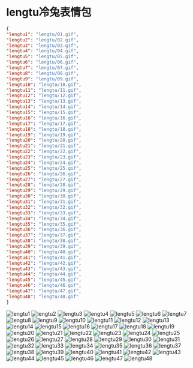 # lengtu冷兔表情包

```json
{
"lengtu1": "lengtu/01.gif",
"lengtu2": "lengtu/02.gif",
"lengtu3": "lengtu/03.gif",
"lengtu4": "lengtu/04.gif",
"lengtu5": "lengtu/05.gif",
"lengtu6": "lengtu/06.gif",
"lengtu7": "lengtu/07.gif",
"lengtu8": "lengtu/08.gif",
"lengtu9": "lengtu/09.gif",
"lengtu10": "lengtu/10.gif",
"lengtu11": "lengtu/11.gif",
"lengtu12": "lengtu/12.gif",
"lengtu13": "lengtu/13.gif",
"lengtu14": "lengtu/14.gif",
"lengtu15": "lengtu/15.gif",
"lengtu16": "lengtu/16.gif",
"lengtu17": "lengtu/17.gif",
"lengtu18": "lengtu/18.gif",
"lengtu19": "lengtu/19.gif",
"lengtu20": "lengtu/20.gif",
"lengtu21": "lengtu/21.gif",
"lengtu22": "lengtu/22.gif",
"lengtu23": "lengtu/23.gif",
"lengtu24": "lengtu/24.gif",
"lengtu25": "lengtu/25.gif",
"lengtu26": "lengtu/26.gif",
"lengtu27": "lengtu/27.gif",
"lengtu28": "lengtu/28.gif",
"lengtu29": "lengtu/29.gif",
"lengtu30": "lengtu/30.gif",
"lengtu31": "lengtu/31.gif",
"lengtu32": "lengtu/32.gif",
"lengtu33": "lengtu/33.gif",
"lengtu34": "lengtu/34.gif",
"lengtu35": "lengtu/35.gif",
"lengtu36": "lengtu/36.gif",
"lengtu37": "lengtu/37.gif",
"lengtu38": "lengtu/38.gif",
"lengtu39": "lengtu/39.gif",
"lengtu40": "lengtu/40.gif",
"lengtu41": "lengtu/41.gif",
"lengtu42": "lengtu/42.gif",
"lengtu43": "lengtu/43.gif",
"lengtu44": "lengtu/44.gif",
"lengtu45": "lengtu/45.gif",
"lengtu46": "lengtu/46.gif",
"lengtu47": "lengtu/47.gif",
"lengtu48": "lengtu/48.gif"
}
```
![lengtu1](https://valinecdn.bili33.top/lengtu/01.gif)
![lengtu2](https://valinecdn.bili33.top/lengtu/02.gif)
![lengtu3](https://valinecdn.bili33.top/lengtu/03.gif)
![lengtu4](https://valinecdn.bili33.top/lengtu/04.gif)
![lengtu5](https://valinecdn.bili33.top/lengtu/05.gif)
![lengtu6](https://valinecdn.bili33.top/lengtu/06.gif)
![lengtu7](https://valinecdn.bili33.top/lengtu/07.gif)
![lengtu8](https://valinecdn.bili33.top/lengtu/08.gif)
![lengtu9](https://valinecdn.bili33.top/lengtu/09.gif)
![lengtu10](https://valinecdn.bili33.top/lengtu/10.gif)
![lengtu11](https://valinecdn.bili33.top/lengtu/11.gif)
![lengtu12](https://valinecdn.bili33.top/lengtu/12.gif)
![lengtu13](https://valinecdn.bili33.top/lengtu/13.gif)
![lengtu14](https://valinecdn.bili33.top/lengtu/14.gif)
![lengtu15](https://valinecdn.bili33.top/lengtu/15.gif)
![lengtu16](https://valinecdn.bili33.top/lengtu/16.gif)
![lengtu17](https://valinecdn.bili33.top/lengtu/17.gif)
![lengtu18](https://valinecdn.bili33.top/lengtu/18.gif)
![lengtu19](https://valinecdn.bili33.top/lengtu/19.gif)
![lengtu20](https://valinecdn.bili33.top/lengtu/20.gif)
![lengtu21](https://valinecdn.bili33.top/lengtu/21.gif)
![lengtu22](https://valinecdn.bili33.top/lengtu/22.gif)
![lengtu23](https://valinecdn.bili33.top/lengtu/23.gif)
![lengtu24](https://valinecdn.bili33.top/lengtu/24.gif)
![lengtu25](https://valinecdn.bili33.top/lengtu/25.gif)
![lengtu26](https://valinecdn.bili33.top/lengtu/26.gif)
![lengtu27](https://valinecdn.bili33.top/lengtu/27.gif)
![lengtu28](https://valinecdn.bili33.top/lengtu/28.gif)
![lengtu29](https://valinecdn.bili33.top/lengtu/29.gif)
![lengtu30](https://valinecdn.bili33.top/lengtu/30.gif)
![lengtu31](https://valinecdn.bili33.top/lengtu/31.gif)
![lengtu32](https://valinecdn.bili33.top/lengtu/32.gif)
![lengtu33](https://valinecdn.bili33.top/lengtu/33.gif)
![lengtu34](https://valinecdn.bili33.top/lengtu/34.gif)
![lengtu35](https://valinecdn.bili33.top/lengtu/35.gif)
![lengtu36](https://valinecdn.bili33.top/lengtu/36.gif)
![lengtu37](https://valinecdn.bili33.top/lengtu/37.gif)
![lengtu38](https://valinecdn.bili33.top/lengtu/38.gif)
![lengtu39](https://valinecdn.bili33.top/lengtu/39.gif)
![lengtu40](https://valinecdn.bili33.top/lengtu/40.gif)
![lengtu41](https://valinecdn.bili33.top/lengtu/41.gif)
![lengtu42](https://valinecdn.bili33.top/lengtu/42.gif)
![lengtu43](https://valinecdn.bili33.top/lengtu/43.gif)
![lengtu44](https://valinecdn.bili33.top/lengtu/44.gif)
![lengtu45](https://valinecdn.bili33.top/lengtu/45.gif)
![lengtu46](https://valinecdn.bili33.top/lengtu/46.gif)
![lengtu47](https://valinecdn.bili33.top/lengtu/47.gif)
![lengtu48](https://valinecdn.bili33.top/lengtu/48.gif)